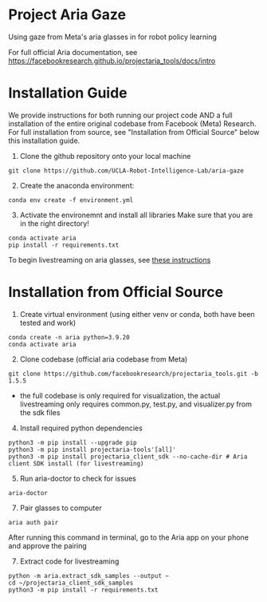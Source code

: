 # Project Aria Gaze
Using gaze from Meta's aria glasses in for robot policy learning

For full official Aria documentation, see https://facebookresearch.github.io/projectaria_tools/docs/intro

# Installation Guide
We provide instructions for both running our project code AND a full installation of the entire original codebase from Facebook (Meta) Research. For full installation from source, see "Installation from Official Source" below this installation guide.

1. Clone the github repository onto your local machine
```
git clone https://github.com/UCLA-Robot-Intelligence-Lab/aria-gaze
```

2. Create the anaconda environment:
```
conda env create -f environment.yml
```

3. Activate the environemnt and install all libraries
Make sure that you are in the right directory!
```
conda activate aria
pip install -r requirements.txt
```

To begin livestreaming on aria glasses, see [these instructions](streaming/instructions.md)

# Installation from Official Source

1. Create virtual environment (using either venv or conda, both have been tested and work)
```
conda create -n aria python=3.9.20
conda activate aria
```

2. Clone codebase (official aria codebase from Meta)
```
git clone https://github.com/facebookresearch/projectaria_tools.git -b 1.5.5
```
* the full codebase is only required for visualization, the actual livestreaming only requires common.py, test.py, and visualizer.py from the sdk files

4. Install required python dependencies
```
python3 -m pip install --upgrade pip
python3 -m pip install projectaria-tools'[all]'
python3 -m pip install projectaria_client_sdk --no-cache-dir # Aria client SDK install (for livestreaming)
```

5. Run aria-doctor to check for issues
```
aria-doctor
```

7. Pair glasses to computer
```
aria auth pair
```

After running this command in terminal, go to the Aria app on your phone and approve the pairing

7. Extract code for livestreaming
```
python -m aria.extract_sdk_samples --output ~
cd ~/projectaria_client_sdk_samples
python3 -m pip install -r requirements.txt
```
